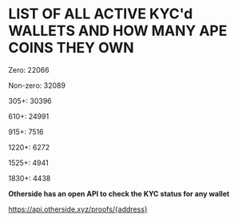 # LIST OF ALL ACTIVE KYC'd WALLETS AND HOW MANY APE COINS THEY OWN

Zero: 22066

Non-zero: 32089

305+: 30396

610+: 24991

915+: 7516

1220+: 6272

1525+: 4941

1830+: 4438

**Otherside has an open API to check the KYC status for any wallet**

https://api.otherside.xyz/proofs/{address}